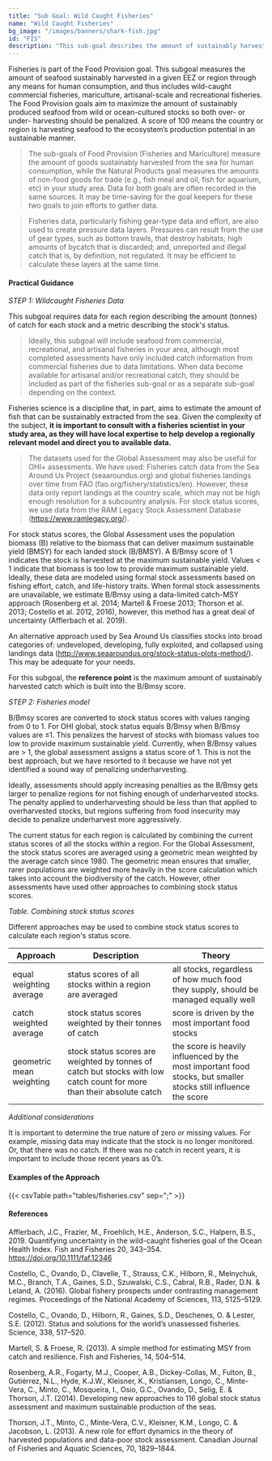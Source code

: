 ```yaml
---
title: "Sub Goal: Wild Caught Fisheries"
name: "Wild Caught Fisheries"
bg_image: "/images/banners/shark-fish.jpg"
id: "FIS"
description: "This sub-goal describes the amount of sustainably harvested seafood for human consumption. "
---
```


Fisheries is part of the Food Provision goal. This subgoal measures the amount of seafood sustainably harvested in a given EEZ or region through any means for human consumption, and thus includes wild-caught commercial fisheries, mariculture, artisanal-scale and recreational fisheries. The Food Provision goals aim to maximize the amount of sustainably produced seafood from wild or ocean-cultured stocks so both over- or under- harvesting should be penalized. A score of 100 means the country or region is harvesting seafood to the ecosystem’s production potential in an sustainable manner.


>The sub-goals of Food Provision (Fisheries and Mariculture) measure the amount of goods sustainably harvested from the sea for human consumption, while the Natural Products goal measures the amounts of non-food goods for trade (e.g., fish meal and oil, fish for aquarium, etc) in your study area. Data for both goals are often recorded in the same sources. It may be time-saving for the goal keepers for these two goals to join efforts to gather data.

>Fisheries data, particularly fishing gear-type data and effort, are also used to create pressure data layers.  Pressures can result from the use of gear types, such as bottom trawls, that destroy habitats; high amounts of bycatch that is discarded; and, unreported and illegal catch that is, by definition, not regulated. It may be efficient to calculate these layers at the same time.   

#### Practical Guidance

*_STEP 1: Wildcaught Fisheries Data_*

This subgoal requires data for each region describing the amount (tonnes) of catch for each stock and a metric describing the stock's status.

>Ideally, this subgoal will include seafood from commercial, recreational, and artisanal fisheries in your area, although most completed assessments have only included catch information from commercial fisheries due to data limitations. When data become available for artisanal and/or recreational catch, they should be included as part of the fisheries sub-goal or as a separate sub-goal depending on the context.

Fisheries science is a discipline that, in part, aims to estimate the amount of fish that can be sustainably extracted from the sea. Given the complexity of the subject, **it is important to consult with a fisheries scientist in your study area, as they will have local expertise to help develop a regionally relevant model and direct you to available data.** 

> The datasets used for the Global Assessment may also be useful for OHI+ assessments. We have used: Fisheries catch data from the Sea Around Us Project (seaaroundus.org) and global fisheries landings over time from FAO (fao.org/fishery/statistics/en). However, these data only report landings at the country scale, which may not be high enough resolution for a subcountry analysis. For stock status scores, we use data from the RAM Legacy Stock Assessment Database (https://www.ramlegacy.org/).  

For stock status scores, the Global Assessment uses the population biomass (B) relative to the biomass that can deliver maximum sustainable yield (BMSY) for each landed stock (B/BMSY).  A B/Bmsy score of 1 indicates the stock is harvested at the maximum sustainable yield.  Values < 1 indicate that biomass is too low to provide maximum sustainable yield. Ideally, these data are modeled using formal stock assessments based on fishing effort, catch, and life-history traits. When formal stock assessments are unavailable, we estimate B/Bmsy using a data-limited catch-MSY approach (Rosenberg et al. 2014; Martell & Froese 2013; Thorson et al. 2013; Costello et al. 2012, 2016), however, this method has a great deal of uncertainty (Afflerbach et al. 2019). 

An alternative approach used by Sea Around Us classifies stocks into broad categories of: undeveloped, developing, fully exploited, and collapsed using landings data (http://www.seaaroundus.org/stock-status-plots-method/). This may be adequate for your needs.

For this subgoal, the **reference point** is the maximum amount of sustainably harvested catch which is built into the B/Bmsy score. 

*_STEP 2: Fisheries model_*

B/Bmsy scores are converted to stock status scores with values ranging from 0 to 1. For OHI global, stock status equals B/Bmsy when B/Bmsy values are $\leq$1. This penalizes the harvest of stocks with biomass values too low to provide maximum sustainable yield. Currently, when B/Bmsy values are > 1, the global assessment assigns a status score of 1. This is not the best approach, but we have resorted to it because we have not yet identified a sound way of penalizing underharvesting.  

Ideally, assessments should apply increasing penalties as the B/Bmsy gets larger to penalize regions for not fishing enough of underharvested stocks. The penalty applied to underharvesting should be less than that applied to overharvested stocks, but regions suffering from food insecurity may decide to penalize underharvest more aggressively.  

The current status for each region is calculated by combining the current status scores of all the stocks within a region. For the Global Assessment, the stock status scores are averaged using a geometric mean weighted by the average catch since 1980. The geometric mean ensures that smaller, rarer populations are weighted more heavily in the score calculation which takes into account the biodiversity of the catch.  However, other assessments have used other approaches to combining stock status scores.

*Table. Combining stock status scores*

Different approaches may be used to combine stock status scores to calculate each region's status score.

Approach   | Description   |  Theory
----------- | ------------- | ---------------------
equal weighting average | status scores of all stocks within a region are averaged  | all stocks, regardless of how much food they supply, should be managed equally well
catch weighted average | stock status scores weighted by their tonnes of catch  | score is driven by the most important food stocks  
geometric mean weighting | stock status scores are weighted by tonnes of catch but stocks with low catch count for more than their absolute catch  | the score is heavily influenced by the most important food stocks, but smaller stocks still influence the score     

*_Additional considerations_*

It is important to determine the true nature of zero or missing values. For example, missing data may indicate that the stock is no longer monitored.  Or, that there was no catch. If there was no catch in recent years, it is important to include those recent years as 0’s.

#### Examples of the Approach
{{< csvTable path="tables/fisheries.csv" sep=";" >}}

#### References
Afflerbach, J.C., Frazier, M., Froehlich, H.E., Anderson, S.C., Halpern, B.S., 2019. Quantifying uncertainty in the wild-caught fisheries goal of the Ocean Health Index. Fish and Fisheries 20, 343–354. https://doi.org/10.1111/faf.12346

Costello, C., Ovando, D., Clavelle, T., Strauss, C.K., Hilborn, R., Melnychuk, M.C., Branch, T.A., Gaines, S.D., Szuwalski, C.S., Cabral, R.B., Rader, D.N. & Leland, A. (2016). Global fishery prospects under contrasting management regimes. Proceedings of the National Academy of Sciences, 113, 5125–5129.

Costello, C., Ovando, D., Hilborn, R., Gaines, S.D., Deschenes, O. & Lester, S.E. (2012). Status and solutions for the world’s unassessed fisheries. Science, 338, 517–520.

Martell, S. & Froese, R. (2013). A simple method for estimating MSY from catch and resilience. Fish and Fisheries, 14, 504–514.

Rosenberg, A.R., Fogarty, M.J., Cooper, A.B., Dickey-Collas, M., Fulton, B., Gutiérrez, N.L., Hyde, K.J.W., Kleisner, K., Kristiansen, Longo, C., Minte-Vera, C., Minto, C., Mosqueira, I., Osio, G.C., Ovando, D., Selig, E. & Thorson, J.T. (2014). Developing new approaches to 116 global stock status assessment and maximum sustainable production of the seas.

Thorson, J.T., Minto, C., Minte-Vera, C.V., Kleisner, K.M., Longo, C. & Jacobson, L. (2013). A new role for effort dynamics in the theory of harvested populations and data-poor stock assessment. Canadian Journal of Fisheries and Aquatic Sciences, 70, 1829–1844.


